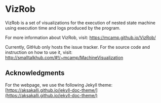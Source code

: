 # VizRob

VizRob is a set of visualizations for the execution of nested state machine using execution time and logs produced by the program. 

For more information about VizRob, visit: <https://mcamp.github.io/VizRob/>

Currently, GitHub only hosts the issue tracker.
For the source code and instruction on how to use it, visit: http://smalltalkhub.com/#!/~mcamp/MachineVisualization


## Acknowledgments 

For the webpage, we use the following Jekyll theme: [https://aksakalli.github.io/jekyll-doc-theme/](https://aksakalli.github.io/jekyll-doc-theme/) 
